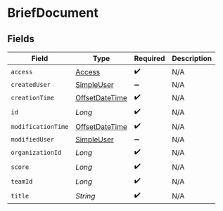 # BriefDocument


## Fields

| Field                                                                                     | Type                                                                                      | Required                                                                                  | Description                                                                               |
| ----------------------------------------------------------------------------------------- | ----------------------------------------------------------------------------------------- | ----------------------------------------------------------------------------------------- | ----------------------------------------------------------------------------------------- |
| `access`                                                                                  | [Access](../../models/shared/Access.md)                                                   | :heavy_check_mark:                                                                        | N/A                                                                                       |
| `createdUser`                                                                             | [SimpleUser](../../models/shared/SimpleUser.md)                                           | :heavy_minus_sign:                                                                        | N/A                                                                                       |
| `creationTime`                                                                            | [OffsetDateTime](https://docs.oracle.com/javase/8/docs/api/java/time/OffsetDateTime.html) | :heavy_check_mark:                                                                        | N/A                                                                                       |
| `id`                                                                                      | *Long*                                                                                    | :heavy_check_mark:                                                                        | N/A                                                                                       |
| `modificationTime`                                                                        | [OffsetDateTime](https://docs.oracle.com/javase/8/docs/api/java/time/OffsetDateTime.html) | :heavy_check_mark:                                                                        | N/A                                                                                       |
| `modifiedUser`                                                                            | [SimpleUser](../../models/shared/SimpleUser.md)                                           | :heavy_minus_sign:                                                                        | N/A                                                                                       |
| `organizationId`                                                                          | *Long*                                                                                    | :heavy_check_mark:                                                                        | N/A                                                                                       |
| `score`                                                                                   | *Long*                                                                                    | :heavy_check_mark:                                                                        | N/A                                                                                       |
| `teamId`                                                                                  | *Long*                                                                                    | :heavy_check_mark:                                                                        | N/A                                                                                       |
| `title`                                                                                   | *String*                                                                                  | :heavy_check_mark:                                                                        | N/A                                                                                       |